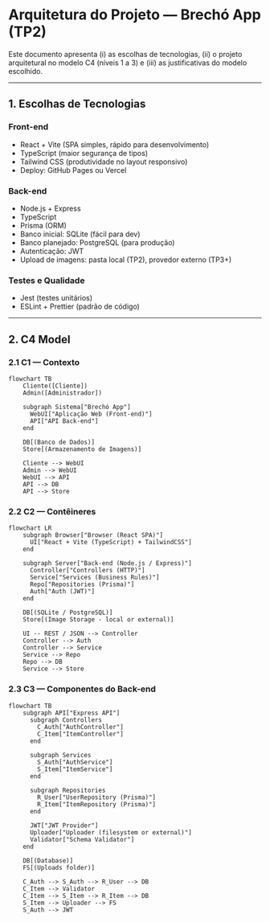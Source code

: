 # Arquitetura do Projeto — Brechó App (TP2)

Este documento apresenta (i) as escolhas de tecnologias, (ii) o projeto arquitetural no modelo C4 (níveis 1 a 3) e (iii) as justificativas do modelo escolhido.

---

## 1. Escolhas de Tecnologias

### Front-end
- React + Vite (SPA simples, rápido para desenvolvimento)
- TypeScript (maior segurança de tipos)
- Tailwind CSS (produtividade no layout responsivo)
- Deploy: GitHub Pages ou Vercel

### Back-end
- Node.js + Express
- TypeScript
- Prisma (ORM)
- Banco inicial: SQLite (fácil para dev)
- Banco planejado: PostgreSQL (para produção)
- Autenticação: JWT
- Upload de imagens: pasta local (TP2), provedor externo (TP3+)

### Testes e Qualidade
- Jest (testes unitários)
- ESLint + Prettier (padrão de código)

---

## 2. C4 Model

### 2.1 C1 — Contexto

```mermaid
flowchart TB
    Cliente([Cliente])
    Admin([Administrador])

    subgraph Sistema["Brechó App"]
      WebUI["Aplicação Web (Front-end)"]
      API["API Back-end"]
    end

    DB[(Banco de Dados)]
    Store[(Armazenamento de Imagens)]

    Cliente --> WebUI
    Admin --> WebUI
    WebUI --> API
    API --> DB
    API --> Store
```
### 2.2 C2 — Contêineres
```mermaid
flowchart LR
    subgraph Browser["Browser (React SPA)"]
      UI["React + Vite (TypeScript) + TailwindCSS"]
    end

    subgraph Server["Back-end (Node.js / Express)"]
      Controller["Controllers (HTTP)"]
      Service["Services (Business Rules)"]
      Repo["Repositories (Prisma)"]
      Auth["Auth (JWT)"]
    end

    DB[(SQLite / PostgreSQL)]
    Store[(Image Storage - local or external)]

    UI -- REST / JSON --> Controller
    Controller --> Auth
    Controller --> Service
    Service --> Repo
    Repo --> DB
    Service --> Store
```

### 2.3 C3 — Componentes do Back-end
```mermaid
flowchart TB
    subgraph API["Express API"]
      subgraph Controllers
        C_Auth["AuthController"]
        C_Item["ItemController"]
      end

      subgraph Services
        S_Auth["AuthService"]
        S_Item["ItemService"]
      end

      subgraph Repositories
        R_User["UserRepository (Prisma)"]
        R_Item["ItemRepository (Prisma)"]
      end

      JWT["JWT Provider"]
      Uploader["Uploader (filesystem or external)"]
      Validator["Schema Validator"]
    end

    DB[(Database)]
    FS[(Uploads folder)]

    C_Auth --> S_Auth --> R_User --> DB
    C_Item --> Validator
    C_Item --> S_Item --> R_Item --> DB
    S_Item --> Uploader --> FS
    S_Auth --> JWT


